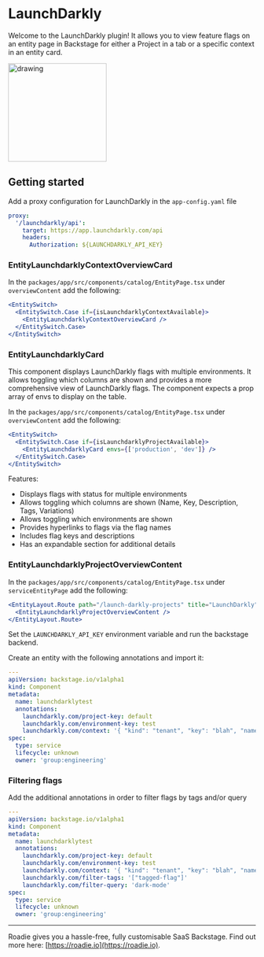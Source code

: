 # LaunchDarkly

Welcome to the LaunchDarkly plugin! It allows you to view feature flags on an entity page in Backstage for either a Project in a tab or a specific context in an entity card.

<img src="card-screenshot.png" alt="drawing" width="200"/>

## Getting started

Add a proxy configuration for LaunchDarkly in the `app-config.yaml` file

```yaml
proxy:
  '/launchdarkly/api':
    target: https://app.launchdarkly.com/api
    headers:
      Authorization: ${LAUNCHDARKLY_API_KEY}
```

### EntityLaunchdarklyContextOverviewCard

In the `packages/app/src/components/catalog/EntityPage.tsx` under `overviewContent` add the following:

```jsx
<EntitySwitch>
  <EntitySwitch.Case if={isLaunchdarklyContextAvailable}>
    <EntityLaunchdarklyContextOverviewCard />
  </EntitySwitch.Case>
</EntitySwitch>
```

### EntityLaunchdarklyCard

This component displays LaunchDarkly flags with multiple environments. It allows toggling which columns are shown and provides a more comprehensive view of LaunchDarkly flags. The component expects a prop array of envs to display on the table.

In the `packages/app/src/components/catalog/EntityPage.tsx` under `overviewContent` add the following:

```jsx
<EntitySwitch>
  <EntitySwitch.Case if={isLaunchdarklyProjectAvailable}>
    <EntityLaunchdarklyCard envs={['production', 'dev']} />
  </EntitySwitch.Case>
</EntitySwitch>
```

Features:

- Displays flags with status for multiple environments
- Allows toggling which columns are shown (Name, Key, Description, Tags, Variations)
- Allows toggling which environments are shown
- Provides hyperlinks to flags via the flag names
- Includes flag keys and descriptions
- Has an expandable section for additional details

### EntityLaunchdarklyProjectOverviewContent

In the `packages/app/src/components/catalog/EntityPage.tsx` under `serviceEntityPage` add the following:

```jsx
<EntityLayout.Route path="/launch-darkly-projects" title="LaunchDarkly">
  <EntityLaunchdarklyProjectOverviewContent />
</EntityLayout.Route>
```

Set the `LAUNCHDARKLY_API_KEY` environment variable and run the backstage backend.

Create an entity with the following annotations and import it:

```yaml
---
apiVersion: backstage.io/v1alpha1
kind: Component
metadata:
  name: launchdarklytest
  annotations:
    launchdarkly.com/project-key: default
    launchdarkly.com/environment-key: test
    launchdarkly.com/context: '{ "kind": "tenant", "key": "blah", "name": "blah" }'
spec:
  type: service
  lifecycle: unknown
  owner: 'group:engineering'
```

### Filtering flags

Add the additional annotations in order to filter flags by tags and/or query

```yaml
---
apiVersion: backstage.io/v1alpha1
kind: Component
metadata:
  name: launchdarklytest
  annotations:
    launchdarkly.com/project-key: default
    launchdarkly.com/environment-key: test
    launchdarkly.com/context: '{ "kind": "tenant", "key": "blah", "name": "blah" }'
    launchdarkly.com/filter-tags: '["tagged-flag"]'
    launchdarkly.com/filter-query: 'dark-mode'
spec:
  type: service
  lifecycle: unknown
  owner: 'group:engineering'
```

---

Roadie gives you a hassle-free, fully customisable SaaS Backstage. Find out more here: [https://roadie.io](https://roadie.io).
